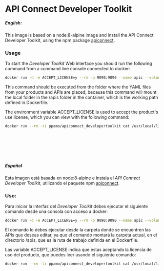 # API Connect Developer Toolkit
##### English:
This image is based on a node:8-alpine image and install the API Connect Developer Toolkit, using the npm package [apiconnect](https://www.npmjs.com/package/apiconnect).

### Usage
To start the *Developer Toolkit* Web interface you should run the following command from a command line console connected to docker:
```sh
docker run -d -e ACCEPT_LICENSE=y --rm -p 9090:9090 --name apic --volume $PWD:/apis ppamo/apiconnect_developertoolkit
```

This command should be executed from the folder where the YAML files from your products and APIs are placed, because this command will mount the local folder in the /apis folder in the container, which is the working path defined in Dockerfile.

The environment variable ACCEPT_LICENSE is used to accept the product's use license, which you can view with the following command:
```sh
docker run --rm -ti ppamo/apiconnect_developertoolkit cat /usr/local/lib/node_modules/apiconnect/non_ibm_license.txt
```

&nbsp;

&nbsp;

&nbsp;

##### Español
Esta imagen está basada en node:8-alpine e instala el *API Connect Developer Toolkit*, utilizando el paquete npm [apiconnect](https://www.npmjs.com/package/apiconnect).

### Uso:
Para iniciar la interfaz del *Developer Toolkit* debes ejecutar el siguiente comando desde una consola con acceso a docker:
```sh
docker run -d -e ACCEPT_LICENSE=y --rm -p 9090:9090 --name apic --volume $PWD:/apis ppamo/apiconnect_developertoolkit
```

El comando lo debes ejecutar desde la carpeta donde se encuentren las APIs que deseas editar, ya que el comando montará la carpeta actual, en el directorio /apis, que es la ruta de trabajo definida en el Dockerfile.

Las variable ACCEPT_LICENSE indica que estas aceptando la licencia de uso del producto, que puedes leer usando el siguiente comando:
```sh
docker run --rm -ti ppamo/apiconnect_developertoolkit cat /usr/local/lib/node_modules/apiconnect/non_ibm_license.txt
```
